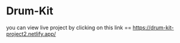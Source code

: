 # Drum-Kit
 you can view live project by clicking on this link == https://drum-kit-project2.netlify.app/
